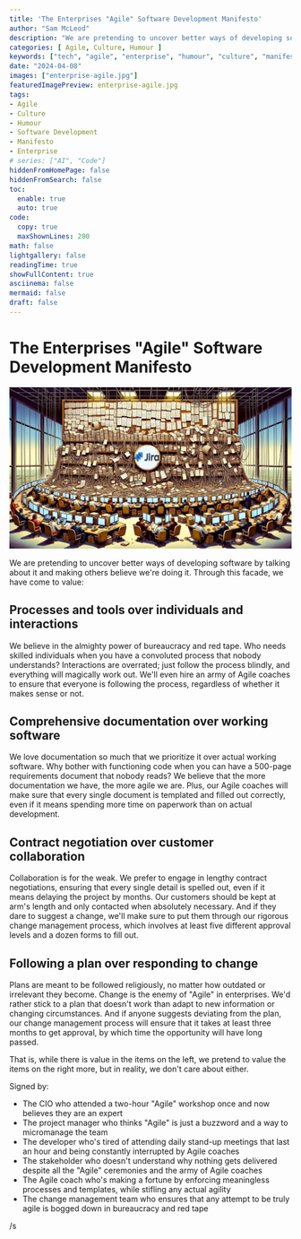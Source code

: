 ```yaml
---
title: 'The Enterprises "Agile" Software Development Manifesto'
author: "Sam McLeod"
description: "We are pretending to uncover better ways of developing software by talking about it and making others believe we're doing it. Through this facade, we have come to value: Processes and tools over individuals and interactions, Comprehensive documentation over working software, Contract negotiation over customer collaboration, Following a plan over responding to change."
categories: [ Agile, Culture, Humour ]
keywords: ["tech", "agile", "enterprise", "humour", "culture", "manifesto", "software development"]
date: "2024-04-08"
images: ["enterprise-agile.jpg"]
featuredImagePreview: enterprise-agile.jpg
tags:
- Agile
- Culture
- Humour
- Software Development
- Manifesto
- Enterprise
# series: ["AI", "Code"]
hiddenFromHomePage: false
hiddenFromSearch: false
toc:
  enable: true
  auto: true
code:
  copy: true
  maxShownLines: 200
math: false
lightgallery: false
readingTime: true
showFullContent: true
asciinema: false
mermaid: false
draft: false
---
```


# The Enterprises "Agile" Software Development Manifesto

![](enterprise-agile.jpg)

We are pretending to uncover better ways of developing software by talking about it and making others believe we're doing it. Through this facade, we have come to value:

## Processes and tools over individuals and interactions

We believe in the almighty power of bureaucracy and red tape. Who needs skilled individuals when you have a convoluted process that nobody understands? Interactions are overrated; just follow the process blindly, and everything will magically work out. We'll even hire an army of Agile coaches to ensure that everyone is following the process, regardless of whether it makes sense or not.

<!-- more -->

## Comprehensive documentation over working software

We love documentation so much that we prioritize it over actual working software. Why bother with functioning code when you can have a 500-page requirements document that nobody reads? We believe that the more documentation we have, the more agile we are. Plus, our Agile coaches will make sure that every single document is templated and filled out correctly, even if it means spending more time on paperwork than on actual development.

## Contract negotiation over customer collaboration

Collaboration is for the weak. We prefer to engage in lengthy contract negotiations, ensuring that every single detail is spelled out, even if it means delaying the project by months. Our customers should be kept at arm's length and only contacted when absolutely necessary. And if they dare to suggest a change, we'll make sure to put them through our rigorous change management process, which involves at least five different approval levels and a dozen forms to fill out.

## Following a plan over responding to change

Plans are meant to be followed religiously, no matter how outdated or irrelevant they become. Change is the enemy of "Agile" in enterprises. We'd rather stick to a plan that doesn't work than adapt to new information or changing circumstances. And if anyone suggests deviating from the plan, our change management process will ensure that it takes at least three months to get approval, by which time the opportunity will have long passed.

That is, while there is value in the items on the left, we pretend to value the items on the right more, but in reality, we don't care about either.

Signed by:

- The CIO who attended a two-hour "Agile" workshop once and now believes they are an expert
- The project manager who thinks "Agile" is just a buzzword and a way to micromanage the team
- The developer who's tired of attending daily stand-up meetings that last an hour and being constantly interrupted by Agile coaches
- The stakeholder who doesn't understand why nothing gets delivered despite all the "Agile" ceremonies and the army of Agile coaches
- The Agile coach who's making a fortune by enforcing meaningless processes and templates, while stifling any actual agility
- The change management team who ensures that any attempt to be truly agile is bogged down in bureaucracy and red tape

/s
